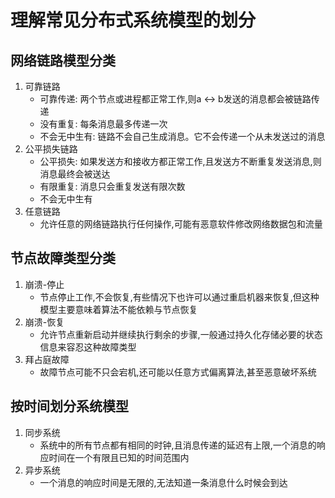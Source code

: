 # 理解常见分布式系统模型的划分

## 网络链路模型分类

1. 可靠链路
   - 可靠传递: 两个节点或进程都正常工作,则a <-> b发送的消息都会被链路传递
   - 没有重复: 每条消息最多传递一次
   - 不会无中生有: 链路不会自己生成消息。它不会传递一个从未发送过的消息
2. 公平损失链路
   - 公平损失: 如果发送方和接收方都正常工作,且发送方不断重复发送消息,则消息最终会被送达
   - 有限重复: 消息只会重复发送有限次数
   - 不会无中生有
3. 任意链路
   - 允许任意的网络链路执行任何操作,可能有恶意软件修改网络数据包和流量

## 节点故障类型分类

1. 崩溃-停止
    - 节点停止工作,不会恢复,有些情况下也许可以通过重启机器来恢复,但这种模型主要意味着算法不能依赖与节点恢复
2. 崩溃-恢复
    - 允许节点重新启动并继续执行剩余的步骤,一般通过持久化存储必要的状态信息来容忍这种故障类型
3. 拜占庭故障
    - 故障节点可能不只会宕机,还可能以任意方式偏离算法,甚至恶意破坏系统

## 按时间划分系统模型

1. 同步系统
    - 系统中的所有节点都有相同的时钟,且消息传递的延迟有上限,一个消息的响应时间在一个有限且已知的时间范围内
2. 异步系统
    - 一个消息的响应时间是无限的,无法知道一条消息什么时候会到达
